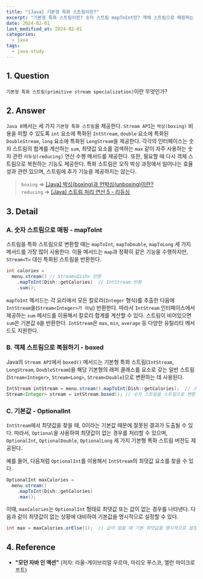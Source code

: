 ```yaml
---
title: "[Java] 기본형 특화 스트림이란?"
excerpt: "기본형 특화 스트림이란? 숫자 스트림 mapToInt란? 객체 스트림으로 매핑하는 boxed란? 기본값 문제를 해결하기 위한 OptionalInt란?"
date: 2024-02-01
last_modified_at: 2024-02-01
categories:
  - java
tags:
  - java-study
---
```


## 1. Question

`기본형 특화 스트림(primitive stream specialization)`이란 무엇인가?

## 2. Answer

`Java 8`에서는 세 가지 `기본형 특화 스트림`을 제공한다. `Stream API`는 `박싱(boxing)` 비용을 피할 수 있도록 `int` 요소에 특화된 `IntStream`, `double` 요소에 특화된 `DoubleStream`, `long` 요소에 특화된 `LongStream`을 제공한다. 각각의 인터페이스는 숫자 스트림의 합계를 계산하는 `sum`, 최댓값 요소를 검색하는 `max` 같이 자주 사용하는 숫자 관련 `리듀싱(reducing)` 연산 수행 메서드를 제공한다. 또한, 필요할 때 다시 객체 스트림으로 복원하는 기능도 제공한다. 특화 스트림은 오직 박싱 과정에서 일어나는 효율성과 관련 있으며, 스트림에 추가 기능을 제공하지는 않는다.

> `boxing` => [[Java] 박싱(boxing)과 언박싱(unboxing)이란?](https://burningfalls.github.io/java/what-is-boxing-and-unboxing/)<br>
`reducing` => [[Java] 스트림 처리 연산 5 - 리듀싱](https://burningfalls.github.io/java/stream-operation-5-reducing/)

## 3. Detail

### A. 숫자 스트림으로 매핑 - mapToInt

스트림을 특화 스트림으로 변환할 때는 `mapToInt`, `mapToDouble`, `mapToLong` 세 가지 메서드를 가장 많이 사용한다. 이들 메서드는 `map`과 정확히 같은 기능을 수행하지만, `Stream<T>` 대신 특화된 스트림을 반환한다.

```java
int calories = 
  menu.stream() // Stream<Dish> 반환
    .mapToInt(Dish::getCalories)  // IntStream 반환
    .sum();
```

`mapToInt` 메서드는 각 요리에서 모든 칼로리(`Integer` 형식)를 추출한 다음에 `IntStream`을(`Stream<Integer>가 아님`) 반환한다. 따라서 `IntStream` 인터페이스에서 제공하는 `sum` 메서드를 이용해서 칼로리 합계를 계산할 수 있다. 스트림이 비어있으면 `sum`은 기본값 `0`을 반환한다. `IntStream`은 `max`, `min`, `average` 등 다양한 유틸리티 메서드도 지원한다.

### B. 객체 스트림으로 복원하기 - boxed

Java의 `Stream API`에서 `boxed()` 메서드는 기본형 특화 스트림(`IntStream`, `LongStream`, `DoubleStream`)을 해당 기본형의 래퍼 클래스를 요소로 갖는 일반 스트림(`Stream<Integer>`, `Stream<Long>`, `Stream<Double`)으로 변환하는 데 사용된다.

```java
IntStream intStream = menu.stream().mapToInt(Dish::getCalories);  // 스트림을 숫자 스트림으로 변환
Stream<Integer> stream = intStream.boxed(); // 숫자 스트림을 스트림으로 변환
```

### C. 기본값 - OptionalInt

`IntStream`에서 최댓값을 찾을 때, 0이라는 기본값 때문에 잘못된 결과가 도출될 수 있다. 따라서, `Optional`을 사용하여 최댓값이 없는 경우를 처리할 수 있으며, `OptionalInt`, `OptionalDouble`, `OptionalLong` 세 가지 기본형 특화 스트림 버전도 제공된다.

예를 들어, 다음처럼 `OptionalInt`를 이용해서 `IntStream`의 최댓값 요소를 찾을 수 있다.

```java
OptionalInt maxCalories =
  menu.stream()
    .mapToInt(Dish::getCalories)
    .max();
```

이때, `maxCalories`는 `OptionalInt` 형태로 최댓값 또는 값이 없는 경우를 나타낸다. 다음과 같이 최댓값이 없는 상황에 대비하여 기본값을 명시적으로 설정할 수 있다.

```java
int max = maxCalories.orElse(1);  // 값이 없을 때 기본 최댓값을 명시적으로 설정
```

## 4. Reference

* **"모던 자바 인 액션"** (저자: 라울-게이브리얼 우르마, 마리오 푸스코, 앨런 마이크로프트)